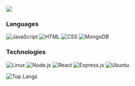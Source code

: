 ![]([http://url/to/img.png](https://imgur.com/a/jQOzf17))


### Languages

![JavaScript](https://img.shields.io/badge/-JavaScript-000?&logo=JavaScript)
![HTML](https://img.shields.io/badge/-Java-000?&logo=Java&logoColor=007396)
![CSS](https://img.shields.io/badge/-Java-000?&logo=Java&logoColor=007396)
![MongoDB](https://img.shields.io/badge/-Java-000?&logo=Java&logoColor=007396)


### Technologies

![Linux](https://img.shields.io/badge/-Linux-000?&logo=Linux)
![Node.js](https://img.shields.io/badge/-Node.js-000?&logo=node.js)
![React](https://img.shields.io/badge/-React-000?&logo=React)
![Express.js](https://img.shields.io/badge/-Java-000?&logo=Java&logoColor=007396)
![Ubuntu](https://img.shields.io/badge/-Java-000?&logo=Java&logoColor=007396)

 ![Top Langs](https://github-readme-stats.vercel.app/api/top-langs/?username=burak2482&theme=dark&show_icons=true&layout=compact&langs_count=7) <br> 
